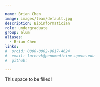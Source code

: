 ```yaml
---

name: Brian Chen
image: images/team/default.jpg
description: Bioinformatician
role: undergraduate
group: alum
aliases:
  - Brian Chen
links:
#  orcid: 0000-0002-9617-4624
#  email: lorenzk@pennmedicine.upenn.edu
#  github: 
 
---
```


This space to be filled!
